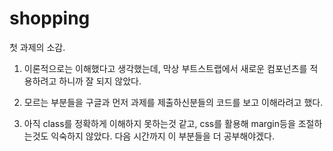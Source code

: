 # shopping


첫 과제의 소감.

1. 이론적으로는 이해했다고 생각했는데, 막상 부트스트랩에서 새로운 컴포넌츠를 적용하려고 하니까 잘 되지 않았다.

2. 모르는 부분들을 구글과 먼저 과제를 제출하신분들의 코드를 보고 이해라려고 했다.

3. 아직 class를 정확하게 이해하지 못하는것 같고, css를 활용해 margin등을 조절하는것도 익숙하지 않았다. 
  다음 시간까지 이 부분들을 더 공부해야겠다.

